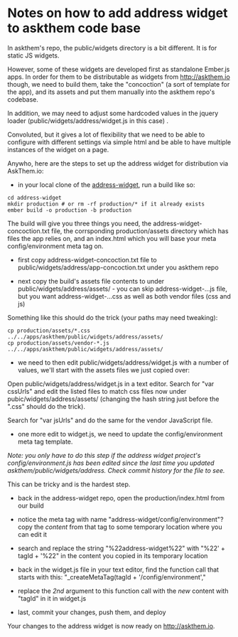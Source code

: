 # Notes on how to add address widget to askthem code base

In askthem's repo, the public/widgets directory is a bit different. It is for
static JS widgets.

However, some of these widgets are developed first as standalone Ember.js apps.
In order for them to be distributable as widgets from http://askthem.io though,
we need to build them, take the "concoction" (a sort of template for the app),
and its assets and put them manually into the askthem repo's codebase.

In addition, we may need to adjust some hardcoded values in the  jquery loader
(public/widgets/address/widget.js in this case) .

Convoluted, but it gives a lot of flexibility that we need to be able to
configure with different settings via simple html and be able to have multiple
instances of the widget on a page.

Anywho, here are the steps to set up the address widget for distribution
via AskThem.io:

* in your local clone of the [address-widget](https://github.com/opengovernment/address-widget), run a build like so:

```
cd address-widget
mkdir production # or rm -rf production/* if it already exists
ember build -o production -b production
```

 The build will give you three things you need, the
 address-widget-concoction.txt file, the corrsponding production/assets
 directory which has files the app relies on, and an index.html which
 you will base your meta config/environment meta tag on.

* first copy address-widget-concoction.txt file to
public/widgets/address/app-concoction.txt under you askthem repo

* next copy the build's assets file contents to under
public/widgets/address/assets/ - you can skip address-widget-...js file, but you want
address-widget-...css as well as both vendor files (css and js)

Something like this should do the trick (your paths may need tweaking):
```
cp production/assets/*.css ../../apps/askthem/public/widgets/address/assets/
cp production/assets/vendor-*.js ../../apps/askthem/public/widgets/address/assets/
```

* we need to then edit public/widgets/address/widget.js with a number of values,
we'll start with the assets files we just copied over:

Open public/widgets/address/widget.js in a text editor. Search for "var cssUrls"
and edit the listed files to match css files now under
pubic/widgets/address/assets/ (changing the hash string just before the ".css"
should do the trick).

Search for "var jsUrls" and do the same for the vendor JavaScript file.

* one more edit to widget.js, we need to update the config/environment meta tag
template.

_Note:_ *you only have to do this step if the address widget project's
config/environment.js has been edited since the last time you updated
askthem/public/widgets/address. Check commit history for the file to see.*

This can be tricky and is the hardest step.
  * back in the address-widget repo, open the production/index.html from our build
  * notice the meta tag with name "address-widget/config/environment"? copy the *content*
  from that tag to some temporary location where you can edit it
  * search and replace the string "%22address-widget%22" with "%22' + tagId + '%22" in
  the content you copied in its temporary location
  * back in the widget.js file in your text editor, find the function call that starts with this:
  "_createMetaTag(tagId + '/config/environment',"
  * replace the *2nd* argument to this function call with the *new* content with
  "tagId" in it in widget.js

* last, commit your changes, push them, and deploy

Your changes to the address widget is now ready on http://askthem.io.
